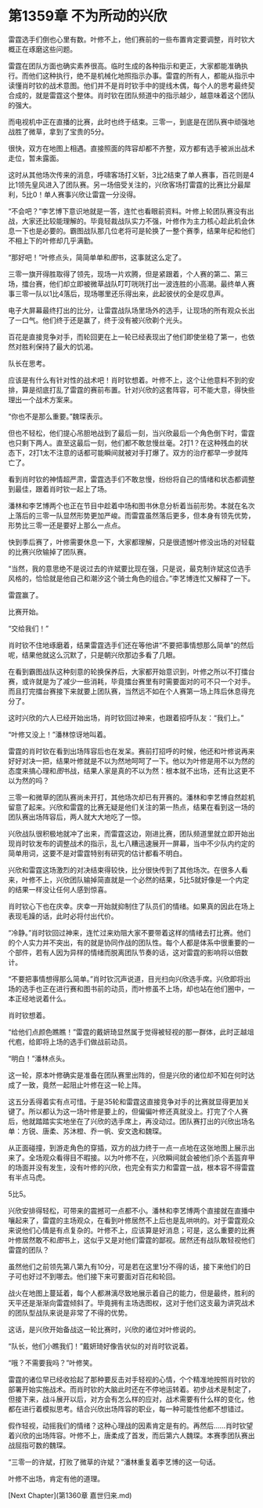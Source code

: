 # 第1359章 不为所动的兴欣

雷霆选手们倒也心里有数。叶修不上，他们赛前的一些布置肯定要调整，肖时钦大概正在琢磨这些问题。

雷霆在团队方面也确实素养很高。临时生成的各种指示和更正，大家都能准确执行。而他们这种执行，绝不是机械化地照指示办事。雷霆的所有人，都能从指示中读懂肖时钦的战术意图。他们并不是肖时钦手中的提线木偶，每个人的思考最终契合成的，就是雷霆这个整体。肖时钦在团队频道中的指示越少，越意味着这个团队的强大。

而电视机中正在直播的比赛，此时也终于结束。三零一，到底是在团队赛中顽强地战胜了微草，拿到了宝贵的5分。

很快，双方在地图上相遇。直接照面的阵容却都不齐整，双方都有选手被派出战术走位，暂未露面。

这时从其他场次传来的消息，呼啸客场打义斩，3比2结束了单人赛事，百花则是4比1领先皇风进入了团队赛。另一场倍受关注的，兴欣客场打雷霆的比赛比分最犀利，5比0！单人赛事兴欣让雷霆一分没得。

“不会吧？”李艺博下意识地就是一答，连忙也看眼前资料。叶修上轮团队赛没有出战，大家还比较能理解的。毕竟轻裁战队实力不强，叶修作为主力核心趁此机会休息一下也是必要的。霸图战队那几位老将可是轮换了一整个赛季，结果年纪和他们不相上下的叶修却几乎满勤。

“那好吧！”叶修点头，简简单单和*图*书，这事就这么定了。

三零一旗开得胜取得了领先，现场一片欢腾，但是紧跟着，个人赛的第二、第三场，擂台赛，他们却立即被微草战队叮叮咣咣打出一波连胜的小高潮。最终单人赛事三零一队以1比4落后，现场哪里还乐得出来，此起彼伏的全是叹息声。

电子大屏幕最终打出的比分，让雷霆战队场里场外的选手，让现场的所有观众长出了一口气。他们终于还是赢了，终于没有被兴欣剃个光头。

百花是直接竞争对手，而轮回更在上一轮已经表现出了他们即使坐稳了第一，也依然对胜利保持了最大的饥渴。

队长在思考。

应该是有什么有针对性的战术吧！肖时钦想着。叶修不上，这个让他意料不到的安排，算是彻底打乱了雷霆的赛前布置。针对兴欣的这套阵容，可不能大意，得快些理出一个战术方案来。

“你也不是那么重要。”魏琛表示。

但也不轻松，他们提心吊胆地战到了最后一刻，当兴欣最后一个角色倒下时，雷霆也只剩下两人。直至这最后一刻，他们都不敢怠慢丝毫。2打1？在这种残血的状态下，2打1太不注意的话都可能瞬间就被对手打爆了。双方的治疗都早一步就阵亡了。

看到肖时钦的神情超严肃，雷霆选手们不敢怠慢，纷纷将自己的情绪和状态都调整到最佳，跟着肖时钦一起上了场。

潘林和李艺博两个也正在节目中趁着中场和图书休息分析着当前形势。本就在名次上落后的三零一队显然形势更加严峻。而雷霆虽然落后更多，但本身有领先优势，形势比三零一还是要好上那么一点点。

快到季后赛了，叶修需要休息一下，大家都理解，只是很遗憾叶修没出场的对轻载的比赛兴欣输掉了团队赛。

“当然，我的意思绝不是说过去的许斌要比现在强，只是说，最克制许斌这位选手风格的，恰恰就是他自己和潮汐这个骑士角色的组合。”李艺博连忙又解释了一下。

雷霆赢了。

比赛开始。

“交给我们！”

肖时钦不住地琢磨着，结果雷霆选手们还在等他讲“不要把事情想那么简单”的然后呢，结果他就这么沉默了，只是朝兴欣那边多看了几眼。

在看到霸图战队这种刻意的轮换保养后，大家都开始意识到，叶修之所以不打擂台赛，或许就是为了减少一些消耗，毕竟擂台赛里有时需要面对的可不只一个对手。而且打完擂台赛接下来就要上团队赛，当然远不如在个人赛第一场上阵后休息得充分了。

这时兴欣的六人已经开始出场，肖时钦回过神来，也跟着招呼队友：“我们上。”

“叶修又没上！”潘林惊讶地叫着。

雷霆的肖时钦在看到出场阵容后也在发呆。赛前打招呼的时候，他还和叶修说再来好好对决一把，结果叶修就是不以为然地呵呵了一下。他以为叶修是用不以为然的态度来搞心理和*图*书战，结果人家是真的不以为然：根本就不出场，还有比这更不以为然的吗？

三零一和微草的团队赛尚未开打，其他场次却已有开赛的。潘林和李艺博自然趁机留意了起来。兴欣和雷霆的比赛无疑是他们关注的第一热点，结果在看到这一场的团队赛出场阵容后，两人就大大地吃了一惊。

兴欣战队很积极地就冲了出来，而雷霆这边，刚进比赛，团队频道里就立即开始出现肖时钦发布的调整战术的指示，乱七八糟迅速展开一屏幕，当中不少队内约定的简单用词，这要不是对雷霆特别有研究的估计都看不明白。

兴欣和雷霆这场激烈的对决结束得较快，比分很快传到了其他场次。在很多人看来，叶修不上，兴欣团队输掉简直就是一个必然的结果，5比5就好像是一个内定的结果一样没让任何人感到惊喜。

肖时钦心下也在庆幸。庆幸一开始就抑制住了队员们的情绪。如果真的因此在场上表现毛躁的话，此时必将付出代价。

“冷静。”肖时钦回过神来，连忙过来劝阻大家不要带着这样的情绪去打比赛。他们的个人实力并不突出，有的就是协同作战的团队性。每个人都是体系中很重要的一个部件，若有人因为异样的情绪而脱离团队节奏的话，这对雷霆的影响将以倍数计。

“不要把事情想得那么简单。”肖时钦沉声说道，目光扫向兴欣选手席。兴欣即将出场的选手也正在进行赛和图书前的动员，而叶修虽不上场，却也站在他们圈中，一本正经地说着什么。

肖时钦想着。

“给他们点颜色瞧瞧！”雷霆的戴妍琦显然属于觉得被轻视的那一群体，此时正越俎代庖，给即将上场的选手们做战前动员。

“明白！”潘林点头。

这一轮，原本叶修确实是准备在团队赛里出阵的，但是兴欣的诸位却不知在何时达成了一致，竟然一起阻止叶修在这一轮上阵。

这五分丢得着实有点可惜。于是35轮和雷霆这直接竞争对手的比赛就显得更加关键了。所以都认为这一场叶修是要上的，但偏偏叶修还真就没上。打完了个人赛后，他就踏踏实实地坐在了兴欣的选手席上，再没动过。团队赛打出的兴欣出场名单：方锐、唐柔、苏沐橙、乔一帆、安文逸和魏琛。

从正面碰撞，到游走角色的穿插，双方的战力终于一点一点地在这张地图上展示出来了。全场观众看得目不暇接。以为叶修不在，兴欣瞬间就会被他们杀个丢盔弃甲的场面并没有发生，没有叶修的兴欣，也完全有实力和雷霆一战，根本容不得雷霆有半点马虎。

5比5。

兴欣安排得轻松，可带来的震撼可一点都不小。潘林和李艺博两个直接就在直播中嚷起来了，雷霆的主场观众，在看到叶修居然不上后也是乱哄哄的。对于雷霆观众来说他们心情是有点复杂的。叶修不上，应该算是好消息；可是，这么重要的比赛叶修居然敢不和*图*书上，这似乎又是对他们雷霆的鄙视。居然还有战队敢轻视他们雷霆的团队？

虽然他们之前领先第八第九有10分，可是若在这里1分不得的话，接下来他们的日子可也好过不到哪去。他们接下来可要面对百花和轮回。

战火在地图上蔓延着，每个人都淋漓尽致地展示着自己的能力，但是最终，胜利的天平还是渐渐向雷霆倾斜了。毕竟拥有主场选图权，这对于他们这支最为讲究战术的团队型战队来说是非常了不得的优势。

这话，是兴欣开始备战这一轮比赛时，兴欣的诸位对叶修说的。

“队长，他们小瞧我们！”戴妍琦好像告状似的对肖时钦说着。

“哦？不需要我吗？”叶修笑。

雷霆的诸位早已经收拾起了那种要反击对手轻视的心情，个个精准地按照肖时钦的部署开始实施战术。而肖时钦的大脑此时还在不停地运转着。初步战术是制定了，但接下来，战斗展开以后，对方会有怎么样的应对，战术需要有什么样的变化，他都在进行着模拟思考。结合兴欣出场阵容的职业，每一种可能性他都不想错过。

假作轻视，动摇我们的情绪？这种心理战的因素肯定是有的。再然后……肖时钦望着兴欣的出场阵容。叶修不上，唐柔成了首发，而后第六人魏琛。本赛季团队赛出战屈指可数的魏琛。

“三零一的许斌，打败了微草的许斌？”潘林重复着李艺博的这一句话。

叶修不出场，肯定有他的道理。



[Next Chapter](第1360章 嘉世归来.md)